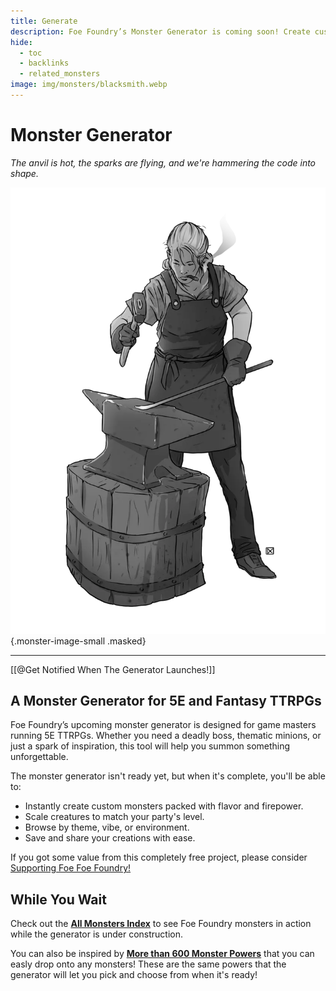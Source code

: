 ```yaml
---
title: Generate
description: Foe Foundry’s Monster Generator is coming soon! Create custom monsters with flavorful abilities, scalable statblocks, and thematic powers for 5E and fantasy RPGs.
hide:
  - toc
  - backlinks
  - related_monsters
image: img/monsters/blacksmith.webp
---
```


# Monster Generator

*The anvil is hot, the sparks are flying, and we're hammering the code into shape.*

![Monster Generator is Under Development](./img/monsters/blacksmith.webp){.monster-image-small .masked}

<div id="template-callout"></div>

---

[[@Get Notified When The Generator Launches!]]

## A Monster Generator for 5E and Fantasy TTRPGs

Foe Foundry’s upcoming monster generator is designed for game masters running 5E TTRPGs. Whether you need a deadly boss, thematic minions, or just a spark of inspiration, this tool will help you summon something unforgettable.  

The monster generator isn't ready yet, but when it's complete, you'll be able to:

- Instantly create custom monsters packed with flavor and firepower.
- Scale creatures to match your party's level.
- Browse by theme, vibe, or environment.
- Save and share your creations with ease.

If you got some value from this completely free project, please consider [Supporting Foe Foe Foundry!](support.md)

## While You Wait

Check out the [**All Monsters Index**](monsters/index.md) to see Foe Foundry monsters in action while the generator is under construction.  

You can also be inspired by [**More than 600 Monster Powers**](powers/all.md) that you can easly drop onto any monsters! These are the same powers that the generator will let you pick and choose from when it's ready!
